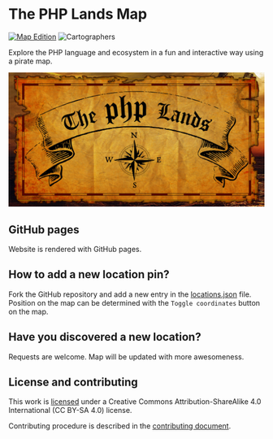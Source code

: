 # The PHP Lands Map

[![Map Edition](https://img.shields.io/github/release/php-earth/php-lands/all.svg?style=plastic)](https://github.com/php-earth/php-lands/releases/latest)
![Cartographers](https://img.shields.io/badge/cartographers-PHP.earth-green.svg?style=plastic)

Explore the PHP language and ecosystem in a fun and interactive way using a
pirate map.

[![PHP Lands](https://raw.githubusercontent.com/php-earth/assets/master/php-lands/intro.jpg)](https://lands.php.earth)

## GitHub pages

Website is rendered with GitHub pages.

## How to add a new location pin?

Fork the GitHub repository and add a new entry in the [locations.json](locations.json)
file. Position on the map can be determined with the `Toggle coordinates` button
on the map.

## Have you discovered a new location?

Requests are welcome. Map will be updated with more awesomeness.

## License and contributing

This work is [licensed](LICENSE) under a Creative Commons Attribution-ShareAlike
4.0 International (CC BY-SA 4.0) license.

Contributing procedure is described in the [contributing document](CONTRIBUTING.md).

